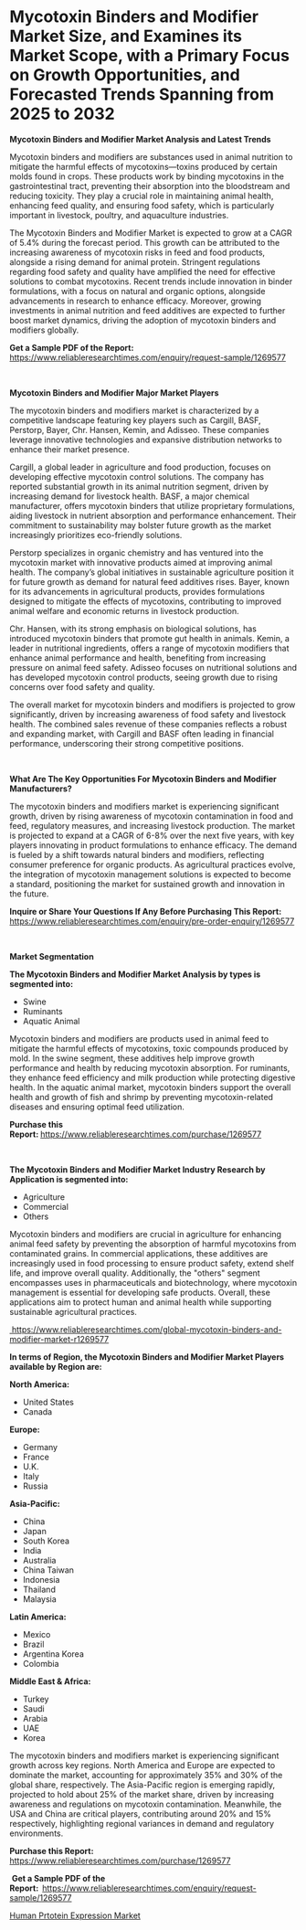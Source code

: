 <p><h1>Mycotoxin Binders and Modifier Market Size, and Examines its Market Scope, with a Primary Focus on Growth Opportunities, and Forecasted Trends Spanning from 2025 to 2032</h1></p><p><strong>Mycotoxin Binders and Modifier Market Analysis and Latest Trends</strong></p>
<p><p>Mycotoxin binders and modifiers are substances used in animal nutrition to mitigate the harmful effects of mycotoxins—toxins produced by certain molds found in crops. These products work by binding mycotoxins in the gastrointestinal tract, preventing their absorption into the bloodstream and reducing toxicity. They play a crucial role in maintaining animal health, enhancing feed quality, and ensuring food safety, which is particularly important in livestock, poultry, and aquaculture industries.</p><p>The Mycotoxin Binders and Modifier Market is expected to grow at a CAGR of 5.4% during the forecast period. This growth can be attributed to the increasing awareness of mycotoxin risks in feed and food products, alongside a rising demand for animal protein. Stringent regulations regarding food safety and quality have amplified the need for effective solutions to combat mycotoxins. Recent trends include innovation in binder formulations, with a focus on natural and organic options, alongside advancements in research to enhance efficacy. Moreover, growing investments in animal nutrition and feed additives are expected to further boost market dynamics, driving the adoption of mycotoxin binders and modifiers globally.</p></p>
<p><strong>Get a Sample PDF of the Report:&nbsp;</strong> <a href="https://www.reliableresearchtimes.com/enquiry/request-sample/1269577?utm_campaign=3088&utm_medium=2&utm_source=Github&utm_content=ia&utm_term=24032025&utm_id=mycotoxin-binders-and-modifier">https://www.reliableresearchtimes.com/enquiry/request-sample/1269577</a></p>
<p>&nbsp;</p>
<p><strong>Mycotoxin Binders and Modifier Major Market Players</strong></p>
<p><p>The mycotoxin binders and modifiers market is characterized by a competitive landscape featuring key players such as Cargill, BASF, Perstorp, Bayer, Chr. Hansen, Kemin, and Adisseo. These companies leverage innovative technologies and expansive distribution networks to enhance their market presence.</p><p>Cargill, a global leader in agriculture and food production, focuses on developing effective mycotoxin control solutions. The company has reported substantial growth in its animal nutrition segment, driven by increasing demand for livestock health. BASF, a major chemical manufacturer, offers mycotoxin binders that utilize proprietary formulations, aiding livestock in nutrient absorption and performance enhancement. Their commitment to sustainability may bolster future growth as the market increasingly prioritizes eco-friendly solutions.</p><p>Perstorp specializes in organic chemistry and has ventured into the mycotoxin market with innovative products aimed at improving animal health. The company’s global initiatives in sustainable agriculture position it for future growth as demand for natural feed additives rises. Bayer, known for its advancements in agricultural products, provides formulations designed to mitigate the effects of mycotoxins, contributing to improved animal welfare and economic returns in livestock production.</p><p>Chr. Hansen, with its strong emphasis on biological solutions, has introduced mycotoxin binders that promote gut health in animals. Kemin, a leader in nutritional ingredients, offers a range of mycotoxin modifiers that enhance animal performance and health, benefiting from increasing pressure on animal feed safety. Adisseo focuses on nutritional solutions and has developed mycotoxin control products, seeing growth due to rising concerns over food safety and quality.</p><p>The overall market for mycotoxin binders and modifiers is projected to grow significantly, driven by increasing awareness of food safety and livestock health. The combined sales revenue of these companies reflects a robust and expanding market, with Cargill and BASF often leading in financial performance, underscoring their strong competitive positions.</p></p>
<p>&nbsp;</p>
<p><strong>What Are The Key Opportunities For Mycotoxin Binders and Modifier Manufacturers?</strong></p>
<p><p>The mycotoxin binders and modifiers market is experiencing significant growth, driven by rising awareness of mycotoxin contamination in food and feed, regulatory measures, and increasing livestock production. The market is projected to expand at a CAGR of 6-8% over the next five years, with key players innovating in product formulations to enhance efficacy. The demand is fueled by a shift towards natural binders and modifiers, reflecting consumer preference for organic products. As agricultural practices evolve, the integration of mycotoxin management solutions is expected to become a standard, positioning the market for sustained growth and innovation in the future.</p></p>
<p><strong>Inquire or Share Your Questions If Any Before Purchasing This Report:</strong> <a href="https://www.reliableresearchtimes.com/enquiry/pre-order-enquiry/1269577?utm_campaign=3088&utm_medium=2&utm_source=Github&utm_content=ia&utm_term=24032025&utm_id=mycotoxin-binders-and-modifier">https://www.reliableresearchtimes.com/enquiry/pre-order-enquiry/1269577</a></p>
<p>&nbsp;</p>
<p><strong>Market Segmentation</strong></p>
<p><strong>The Mycotoxin Binders and Modifier Market Analysis by types is segmented into:</strong></p>
<p><ul><li>Swine</li><li>Ruminants</li><li>Aquatic Animal</li></ul></p>
<p><p>Mycotoxin binders and modifiers are products used in animal feed to mitigate the harmful effects of mycotoxins, toxic compounds produced by mold. In the swine segment, these additives help improve growth performance and health by reducing mycotoxin absorption. For ruminants, they enhance feed efficiency and milk production while protecting digestive health. In the aquatic animal market, mycotoxin binders support the overall health and growth of fish and shrimp by preventing mycotoxin-related diseases and ensuring optimal feed utilization.</p></p>
<p><strong>Purchase this Report:&nbsp;</strong><a href="https://www.reliableresearchtimes.com/purchase/1269577?utm_campaign=3088&utm_medium=2&utm_source=Github&utm_content=ia&utm_term=24032025&utm_id=mycotoxin-binders-and-modifier">https://www.reliableresearchtimes.com/purchase/1269577</a></p>
<p>&nbsp;</p>
<p><strong>The Mycotoxin Binders and Modifier Market Industry Research by Application is segmented into:</strong></p>
<p><ul><li>Agriculture</li><li>Commercial</li><li>Others</li></ul></p>
<p><p>Mycotoxin binders and modifiers are crucial in agriculture for enhancing animal feed safety by preventing the absorption of harmful mycotoxins from contaminated grains. In commercial applications, these additives are increasingly used in food processing to ensure product safety, extend shelf life, and improve overall quality. Additionally, the "others" segment encompasses uses in pharmaceuticals and biotechnology, where mycotoxin management is essential for developing safe products. Overall, these applications aim to protect human and animal health while supporting sustainable agricultural practices.</p></p>
<p><a href="https://www.reliableresearchtimes.com/global-mycotoxin-binders-and-modifier-market-r1269577?utm_campaign=3088&utm_medium=2&utm_source=Github&utm_content=ia&utm_term=24032025&utm_id=mycotoxin-binders-and-modifier">&nbsp;https://www.reliableresearchtimes.com/global-mycotoxin-binders-and-modifier-market-r1269577</a></p>
<p><strong>In terms of Region, the Mycotoxin Binders and Modifier Market Players available by Region are:</strong></p>
<p>
    <p> <strong> North America: </strong>
        <ul>
            <li>United States</li>
            <li>Canada</li>
        </ul>
        </p> 
    <p> <strong> Europe: </strong>
        <ul>
            <li>Germany</li>
            <li>France</li>
            <li>U.K.</li>
            <li>Italy</li>
            <li>Russia</li>
        </ul>
        </p> 
    <p> <strong> Asia-Pacific: </strong>
        <ul>
            <li>China</li>
            <li>Japan</li>
            <li>South Korea</li>
            <li>India</li>
            <li>Australia</li>
            <li>China Taiwan</li>
            <li>Indonesia</li>
            <li>Thailand</li>
            <li>Malaysia</li>
        </ul>
        </p> 
    <p> <strong> Latin America: </strong>
        <ul>
            <li>Mexico</li>
            <li>Brazil</li>
            <li>Argentina Korea</li>
            <li>Colombia</li>
        </ul>
        </p> 
    <p> <strong> Middle East & Africa: </strong>
        <ul>
            <li>Turkey</li>
            <li>Saudi</li>
            <li>Arabia</li>
            <li>UAE</li>
            <li>Korea</li>
        </ul>
    </p>
    </p>
<p><p>The mycotoxin binders and modifiers market is experiencing significant growth across key regions. North America and Europe are expected to dominate the market, accounting for approximately 35% and 30% of the global share, respectively. The Asia-Pacific region is emerging rapidly, projected to hold about 25% of the market share, driven by increasing awareness and regulations on mycotoxin contamination. Meanwhile, the USA and China are critical players, contributing around 20% and 15% respectively, highlighting regional variances in demand and regulatory environments.</p></p>
<p><strong>Purchase this Report: </strong><a href="https://www.reliableresearchtimes.com/purchase/1269577?utm_campaign=3088&utm_medium=2&utm_source=Github&utm_content=ia&utm_term=24032025&utm_id=mycotoxin-binders-and-modifier">https://www.reliableresearchtimes.com/purchase/1269577</a></p>
<p>&nbsp;<strong>Get a Sample PDF of the Report:&nbsp;&nbsp;</strong><a href="https://www.reliableresearchtimes.com/enquiry/request-sample/1269577?utm_campaign=3088&utm_medium=2&utm_source=Github&utm_content=ia&utm_term=24032025&utm_id=mycotoxin-binders-and-modifier">https://www.reliableresearchtimes.com/enquiry/request-sample/1269577</a></p>
<p><strong></strong></p>
<p><p><a href="https://github.com/akermigarib/Market-Research-Report-List-1/blob/main/human-prtotein-expression-market.md?utm_campaign=3088&utm_medium=2&utm_source=Github&utm_content=ia&utm_term=24032025&utm_id=mycotoxin-binders-and-modifier">Human Prtotein Expression Market</a></p></p>